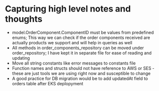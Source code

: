 # Capturing high level notes and thoughts

* model.OrderComponent.ComponentID must be values from predefined enums; This way we can check if the order components received are actually products we support and will help in queries as well
* All methods in order_components_repository can be moved under order_repository; I have kept it in separate file for ease of reading and updating
* Move all string constants like error messages to constants file
* Function names and structs should not have reference to AWS or SES - these are just tools we are using right now and susceptible to change
* A good practice for DB migration would be to add updatedAt field to orders table after EKS deplopyment